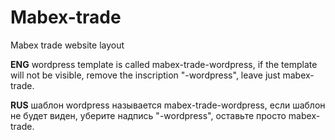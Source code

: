# Mabex-trade
Mabex trade website layout


**ENG**
wordpress template is called mabex-trade-wordpress,
if the template will not be visible, remove the inscription "-wordpress",
leave just mabex-trade.



  **RUS**
шаблон wordpress называется mabex-trade-wordpress,
если шаблон не будет виден, уберите надпись "-wordpress",
оставьте просто mabex-trade.
